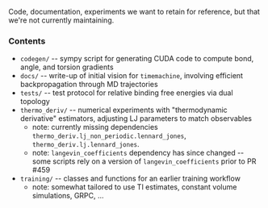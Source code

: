 Code, documentation, experiments we want to retain for reference, but that we're not currently maintaining.

### Contents
* `codegen/` -- sympy script for generating CUDA code to compute bond, angle, and torsion gradients
* `docs/` -- write-up of initial vision for `timemachine`, involving efficient backpropagation through MD trajectories
* `tests/` -- test protocol for relative binding free energies via dual topology
* `thermo_deriv/` -- numerical experiments with "thermodynamic derivative" estimators, adjusting LJ parameters to match observables
    * note: currently missing dependencies `thermo_deriv.lj_non_periodic.lennard_jones`, `thermo_deriv.lj.lennard_jones`.
    * note: `langevin_coefficients` dependency has since changed -- some scripts rely on a version of `langevin_coefficients` prior to PR #459
* `training/` -- classes and functions for an earlier training workflow
    * note: somewhat tailored to use TI estimates, constant volume simulations, GRPC, ...
